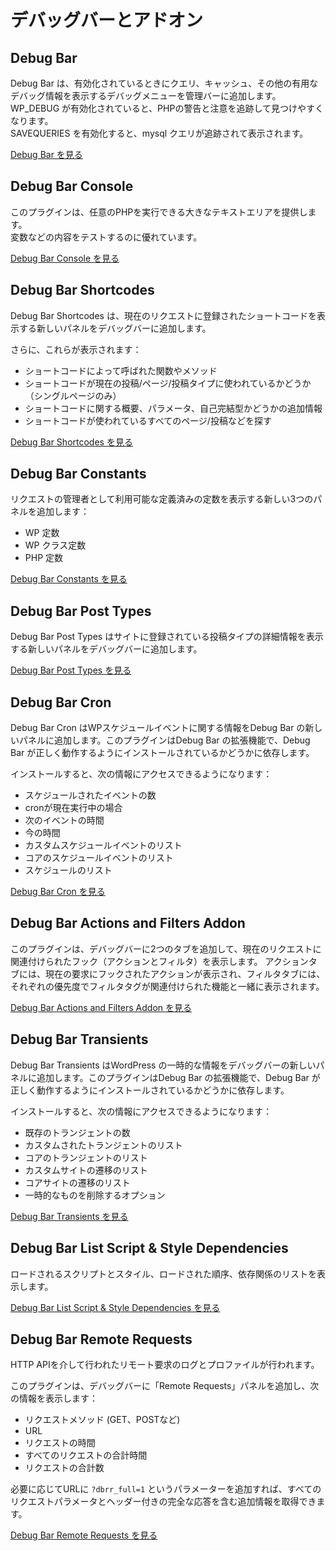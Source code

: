 # デバッグバーとアドオン

## Debug Bar

Debug Bar は、有効化されているときにクエリ、キャッシュ、その他の有用なデバッグ情報を表示するデバッグメニューを管理バーに追加します。  
WP_DEBUG が有効化されていると、PHPの警告と注意を追跡して見つけやすくなります。  
SAVEQUERIES を有効化すると、mysql クエリが追跡されて表示されます。

[Debug Bar を見る](https://wordpress.org/plugins/debug-bar/)

## Debug Bar Console

このプラグインは、任意のPHPを実行できる大きなテキストエリアを提供します。  
変数などの内容をテストするのに優れています。

[Debug Bar Console を見る](https://wordpress.org/plugins/debug-bar-console/)

## Debug Bar Shortcodes

Debug Bar Shortcodes は、現在のリクエストに登録されたショートコードを表示する新しいパネルをデバッグバーに追加します。

さらに、これらが表示されます：

* ショートコードによって呼ばれた関数やメソッド
* ショートコードが現在の投稿/ページ/投稿タイプに使われているかどうか（シングルページのみ）
* ショートコードに関する概要、パラメータ、自己完結型かどうかの追加情報
* ショートコードが使われているすべてのページ/投稿などを探す

[Debug Bar Shortcodes を見る](https://wordpress.org/plugins/debug-bar-shortcodes/)

## Debug Bar Constants

リクエストの管理者として利用可能な定義済みの定数を表示する新しい3つのパネルを追加します：

* WP 定数
* WP クラス定数
* PHP 定数

[Debug Bar Constants を見る](https://wordpress.org/plugins/debug-bar-constants/)

## Debug Bar Post Types

Debug Bar Post Types はサイトに登録されている投稿タイプの詳細情報を表示する新しいパネルをデバッグバーに追加します。

[Debug Bar Post Types を見る](https://wordpress.org/plugins/debug-bar-post-types/)

## Debug Bar Cron

Debug Bar Cron はWPスケジュールイベントに関する情報をDebug Bar の新しいパネルに追加します。このプラグインはDebug Bar の拡張機能で、Debug Bar が正しく動作するようにインストールされているかどうかに依存します。

インストールすると、次の情報にアクセスできるようになります：

* スケジュールされたイベントの数
* cronが現在実行中の場合
* 次のイベントの時間
* 今の時間
* カスタムスケジュールイベントのリスト
* コアのスケジュールイベントのリスト
* スケジュールのリスト

[Debug Bar Cron を見る](https://wordpress.org/plugins/debug-bar-cron/)

## Debug Bar Actions and Filters Addon

このプラグインは、デバッグバーに2つのタブを追加して、現在のリクエストに関連付けられたフック（アクションとフィルタ）を表示します。 アクションタブには、現在の要求にフックされたアクションが表示され、フィルタタブには、それぞれの優先度でフィルタタグが関連付けられた機能と一緒に表示されます。

[Debug Bar Actions and Filters Addon を見る](https://wordpress.org/plugins/debug-bar-actions-and-filters-addon/)

## Debug Bar Transients

Debug Bar Transients はWordPress の一時的な情報をデバッグバーの新しいパネルに追加します。このプラグインはDebug Bar の拡張機能で、Debug Bar が正しく動作するようにインストールされているかどうかに依存します。

インストールすると、次の情報にアクセスできるようになります：

* 既存のトランジェントの数
* カスタムされたトランジェントのリスト
* コアのトランジェントのリスト
* カスタムサイトの遷移のリスト
* コアサイトの遷移のリスト
* 一時的なものを削除するオプション

[Debug Bar Transients を見る](https://wordpress.org/plugins/debug-bar-transients/)

## Debug Bar List Script & Style Dependencies

ロードされるスクリプトとスタイル、ロードされた順序、依存関係のリストを表示します。

[Debug Bar List Script & Style Dependencies を見る](https://wordpress.org/plugins/debug-bar-list-dependencies/)

## Debug Bar Remote Requests

HTTP APIを介して行われたリモート要求のログとプロファイルが行われます。

このプラグインは、デバッグバーに「Remote Requests」パネルを追加し、次の情報を表示します：

* リクエストメソッド (GET、POSTなど)
* URL
* リクエストの時間
* すべてのリクエストの合計時間
* リクエストの合計数

必要に応じてURLに `?dbrr_full=1` というパラメーターを追加すれば、すべてのリクエストパラメータとヘッダー付きの完全な応答を含む追加情報を取得できます。

[Debug Bar Remote Requests を見る](https://wordpress.org/plugins/debug-bar-remote-requests/)

